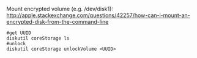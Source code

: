 Mount encrypted volume (e.g. /dev/disk1):
http://apple.stackexchange.com/questions/42257/how-can-i-mount-an-encrypted-disk-from-the-command-line

```
#get UUID
diskutil coreStorage ls
#unlock
diskutil coreStorage unlockVolume <UUID>
```
